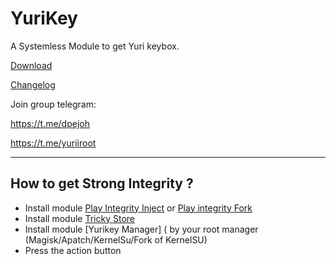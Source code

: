 # YuriKey
A Systemless Module to get Yuri keybox.

[Download](https://github.com/dpejoh/yurikey/releases/latest) 

[Changelog](https://raw.githubusercontent.com/dpejoh/yurikey/main/changelog.md) 

Join group telegram:

https://t.me/dpejoh

https://t.me/yuriiroot

---

## How to get Strong Integrity ?
- Install module [Play Integrity Inject](https://github.com/KOWX712/PlayIntegrityFix) or [Play integrity Fork](https://github.com/osm0sis/PlayIntegrityFork)
- Install module [Tricky Store](https://github.com/5ec1cff/TrickyStore)
- Install module [Yurikey Manager] ( by your root manager (Magisk/Apatch/KernelSu/Fork of KernelSU)
- Press the action button
